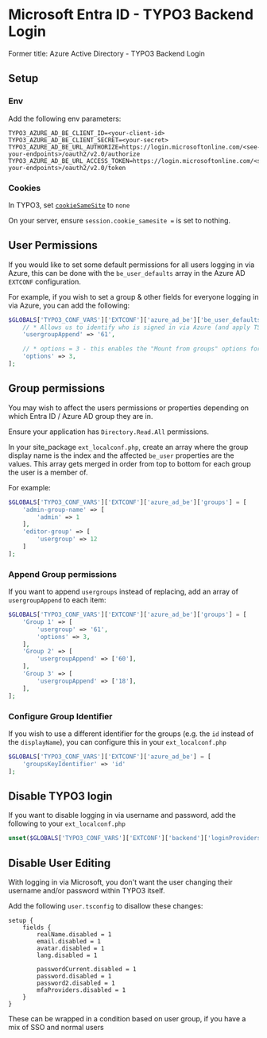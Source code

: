 # Microsoft Entra ID - TYPO3 Backend Login
Former title: Azure Active Directory - TYPO3 Backend Login

## Setup

### Env

Add the following env parameters:

```
TYPO3_AZURE_AD_BE_CLIENT_ID=<your-client-id>
TYPO3_AZURE_AD_BE_CLIENT_SECRET=<your-secret>
TYPO3_AZURE_AD_BE_URL_AUTHORIZE=https://login.microsoftonline.com/<see-your-endpoints>/oauth2/v2.0/authorize
TYPO3_AZURE_AD_BE_URL_ACCESS_TOKEN=https://login.microsoftonline.com/<see-your-endpoints>/oauth2/v2.0/token
```

### Cookies

In TYPO3, set [`cookieSameSite`](https://docs.typo3.org/m/typo3/reference-coreapi/11.5/en-us/Configuration/Typo3ConfVars/BE.html#typo3ConfVars_be_cookieSameSite) to `none`

On your server, ensure `session.cookie_samesite =` is set to nothing.

## User Permissions

If you would like to set some default permissions for all users logging in via Azure, this can be done with the `be_user_defaults` array in the Azure AD `EXTCONF` configuration.

For example, if you wish to set a group & other fields for everyone logging in via Azure, you can add the following:

```php
$GLOBALS['TYPO3_CONF_VARS']['EXTCONF']['azure_ad_be']['be_user_defaults'] = [
	// * Allows us to identify who is signed in via Azure (and apply TS config)
	'usergroupAppend' => '61',

	// * options = 3 - this enables the "Mount from groups" options for DB & filemounts
	'options' => 3,
];
```

## Group permissions

You may wish to affect the users permissions or properties depending on which Entra ID / Azure AD group they are in.

Ensure your application has `Directory.Read.All` permissions.

In your site_package `ext_localconf.php`, create an array where the group display name is the index and the affected `be_user` properties are the values. This array gets merged in order from top to bottom for each group the user is a member of.

For example:

```php
$GLOBALS['TYPO3_CONF_VARS']['EXTCONF']['azure_ad_be']['groups'] = [
	'admin-group-name' => [
		'admin' => 1
	],
	'editor-group' => [
		'usergroup' => 12
	]
];
```

### Append Group permissions

If you want to append `usergroups` instead of replacing, add an array of `usergroupAppend` to each item:

```php
$GLOBALS['TYPO3_CONF_VARS']['EXTCONF']['azure_ad_be']['groups'] = [
	'Group 1' => [
		'usergroup' => '61',
		'options' => 3,
	],
	'Group 2' => [
		'usergroupAppend' => ['60'],
	],
	'Group 3' => [
		'usergroupAppend' => ['18'],
	],
];
```

### Configure Group Identifier

If you wish to use a different identifier for the groups (e.g. the `id` instead of the `displayName`), you can configure this in your `ext_localconf.php`

```php
$GLOBALS['TYPO3_CONF_VARS']['EXTCONF']['azure_ad_be'] = [
    'groupsKeyIdentifier' => 'id'
];
```

## Disable TYPO3 login

If you want to disable logging in via username and password, add the following to your `ext_localconf.php`

```php
unset($GLOBALS['TYPO3_CONF_VARS']['EXTCONF']['backend']['loginProviders'][1433416747]);
```

## Disable User Editing

With logging in via Microsoft, you don't want the user changing their username and/or password within TYPO3 itself.

Add the following `user.tsconfig` to disallow these changes:

```
setup {
    fields {
        realName.disabled = 1
        email.disabled = 1
        avatar.disabled = 1
        lang.disabled = 1

        passwordCurrent.disabled = 1
        password.disabled = 1
        password2.disabled = 1
        mfaProviders.disabled = 1
    }
}
```

These can be wrapped in a condition based on user group, if you have a mix of SSO and normal users
